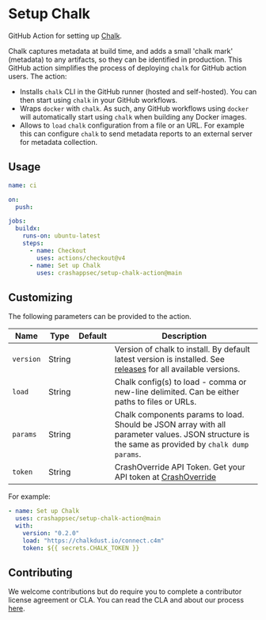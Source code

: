 # Setup Chalk

GitHub Action for setting up [Chalk].

Chalk captures metadata at build time, and adds a small 'chalk mark' (metadata)
to any artifacts, so they can be identified in production. This GitHub action
simplifies the process of deploying `chalk` for GitHub action users. The
action:

- Installs `chalk` CLI in the GitHub runner (hosted and
  self-hosted). You can then start using `chalk` in your GitHub workflows.
- Wraps `docker` with `chalk`. As such, any GitHub workflows using `docker`
  will automatically start using `chalk` when building any Docker images.
- Allows to `load` `chalk` configuration from a file or an URL. For
  example this can configure `chalk` to send metadata reports to an
  external server for metadata collection.

## Usage

```yaml
name: ci

on:
  push:

jobs:
  buildx:
    runs-on: ubuntu-latest
    steps:
      - name: Checkout
        uses: actions/checkout@v4
      - name: Set up Chalk
        uses: crashappsec/setup-chalk-action@main
```

## Customizing

The following parameters can be provided to the action.

| Name      | Type   | Default | Description                                                                                                                                     |
| --------- | ------ | ------- | ----------------------------------------------------------------------------------------------------------------------------------------------- |
| `version` | String |         | Version of chalk to install. By default latest version is installed. See [releases] for all available versions.                                 |
| `load`    | String |         | Chalk config(s) to load - comma or new-line delimited. Can be either paths to files or URLs.                                                    |
| `params`  | String |         | Chalk components params to load. Should be JSON array with all parameter values. JSON structure is the same as provided by `chalk dump params`. |
| `token`   | String |         | CrashOverride API Token. Get your API token at [CrashOverride]                                                                                  |

For example:

```yaml
- name: Set up Chalk
  uses: crashappsec/setup-chalk-action@main
  with:
    version: "0.2.0"
    load: "https://chalkdust.io/connect.c4m"
    token: ${{ secrets.CHALK_TOKEN }}
```

[chalk]: https://github.com/crashappsec/chalk/
[releases]: https://crashoverride.com/releases
[CrashOverride]: https://crashoverride.run

## Contributing

We welcome contributions but do require you to complete a contributor
license agreement or CLA. You can read the CLA and about our process
[here](https://github.com/crashappsec/.github/blob/main/CLA-process.md).
